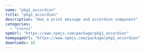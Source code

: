 ```yaml
---
name: "pkg1_accordion"
title: "pkg1_accordion"
description: "Has a print message and accordion component"
categories:
  - "css+ui"
npmUrl: "https://www.npmjs.com/package/pkg1_accordion"
homepageUrl: "https://www.npmjs.com/package/pkg1_accordion"
downloads: 16
---
```


